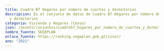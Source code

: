 ```yaml
---
title: Cuadro B7 Hogares por número de cuartos y dormitorios
descripcion: Es el conjunto de datos de Cuadro B7 Hogares por número de cuartos
  y dormitorios
categoria: Vivienda y Hogares (Censo)
json: /assets/conjuntos/cuadrob7_hogares_por_numero_de_cuartos_y_dormitorios.json
nombre_fuente: SEGEPLAN
enlace_fuente: https://ranking.segeplan.gob.gt/visor/
ano: "2021"
---
```

